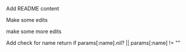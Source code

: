 Add README content

Make some edits

make some more edits


Add check for name
return if params[:name].nil? || params[:name] != ""
